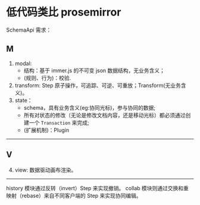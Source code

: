 # 低代码类比 prosemirror

SchemaApi 需求：

## M

1. modal:
   - 结构：基于 immer.js 的不可变 json 数据结构，无业务含义；
   - (规则、行为)：校验.
2. transform: Step 原子操作，可追踪、可逆、可重放；Transform(无业务含义)。
3. state：
   - schema，具有业务含义(eg:协同光标)，参与协同的数据;
   - 所有对状态的修改（无论是修改文档内容，还是移动光标）都必须通过创建一个 `Transaction` 来完成;
   - (扩展机制)：Plugin

---

## V

4. view: 数据驱动画布渲染。

---

history 模块通过反转（invert）Step 来实现撤销。
collab 模块则通过交换和重映射（rebase）来自不同客户端的 Step 来实现协同编辑。
